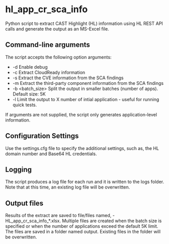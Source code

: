 # hl_app_cr_sca_info
Python script to extract CAST Highlight (HL) information using HL REST API calls and generate the output as an MS-Excel file.

## Command-line arguments
The script accepts the following option arguments:
* -d Enable debug
* -c Extract CloudReady information
* -s Extract the CVE information from the SCA findings
* -m Extract the third-party component information from the SCA findings
* -b <batch_size> Split the output in smaller batches (number of apps). Default size: 5K
* -l <limit> Limit the output to X number of intial application - useful for running quick tests.

If arguments are not supplied, the script only generates application-level information. 

## Configuration Settings
Use the settings.cfg file to specify the additional settings, such as, the HL domain number and Base64 HL credentials.
## Logging
The script produces a log file for each run and it is written to the logs folder. Note that at this time, an existing log file will be overwritten.
## Output files
Results of the extract are saved to file/files named, <prefix> - HL_app_cr_sca_info_*.xlsx. Multiple files are created when the batch size is specified or when the number of applications exceed the default 5K limit. The files are saved in a folder named output. Existing files in the folder will be overwritten.
